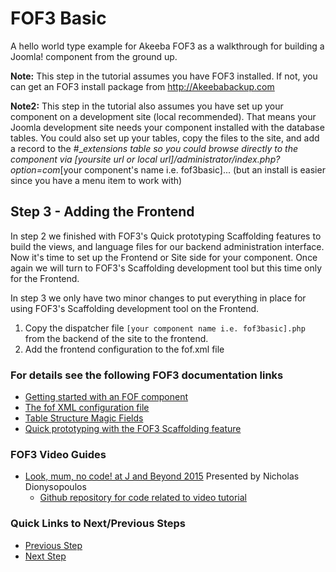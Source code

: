 # FOF3 Basic
A hello world type example for Akeeba FOF3  as a walkthrough for building a Joomla! component from the ground up.

**Note:** This step in the tutorial assumes you have FOF3 installed. If not, you can get an FOF3 install package from http://Akeebabackup.com

**Note2:** This step in the tutorial also assumes you have set up your component on a development site (local recommended). That means your Joomla development site needs your component installed with the database tables. You could also set up your tables, copy the files to the site, and add a record to the #__extensions table so you could browse directly to the component via [yoursite url or local url]/administrator/index.php?option=com_[your component's name i.e. fof3basic]... (but an install is easier since you have a menu item to work with)

## Step 3 - Adding the Frontend
In step 2 we finished with FOF3's Quick prototyping Scaffolding features to build the views, and language files for our backend administration interface. Now it's time to set up the Frontend or Site side for your component. Once again we will turn to FOF3's Scaffolding development tool but this time only for the Frontend.

In step 3 we only have two minor changes to put everything in place for using FOF3's Scaffolding development tool on the Frontend.
1. Copy the dispatcher file `[your component name i.e. fof3basic].php` from the backend of the site to the frontend.
2. Add the frontend configuration to the fof.xml file

### For details see the following FOF3 documentation links
- [Getting started with an FOF component](https://github.com/akeeba/fof/wiki/Getting-started-with-a-FOF-component)
- [The fof XML configuration file](https://github.com/akeeba/fof/wiki/The-XML-configuration-file)
- [Table Structure Magic Fields](https://github.com/akeeba/fof/wiki/The-DataModel#magic-fields)
- [Quick prototyping with the FOF3 Scaffolding feature](https://github.com/akeeba/fof/wiki/Scaffolding)

### FOF3 Video Guides
- [Look, mum, no code! at J and Beyond 2015](https://youtu.be/qwPzNNAM5RA) Presented by Nicholas Dionysopoulos
  - [Github repository for code related to video tutorial](https://github.com/akeeba/jab15)

### Quick Links to Next/Previous Steps
- [Previous Step](https://github.com/photodude/FOF3-Basic/tree/step-2-remove-scaffolding)
- [Next Step](https://github.com/photodude/FOF3-Basic/tree/step-4-remove-scaffolding)
